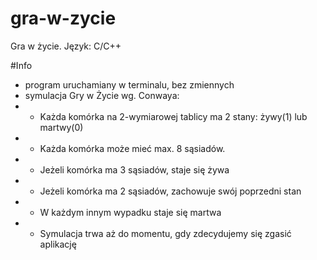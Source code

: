 # gra-w-zycie
Gra w życie. Język: C/C++

#Info

- program uruchamiany w terminalu, bez zmiennych
- symulacja Gry w Życie wg. Conwaya:
- - Każda komórka na 2-wymiarowej tablicy ma 2 stany: żywy(1) lub martwy(0)
- - Każda komórka może mieć max. 8 sąsiadów.
- - Jeżeli komórka ma 3 sąsiadów, staje się żywa
- - Jeżeli komórka ma 2 sąsiadów, zachowuje swój poprzedni stan
- - W każdym innym wypadku staje się martwa
- - Symulacja trwa aż do momentu, gdy zdecydujemy się zgasić aplikację


